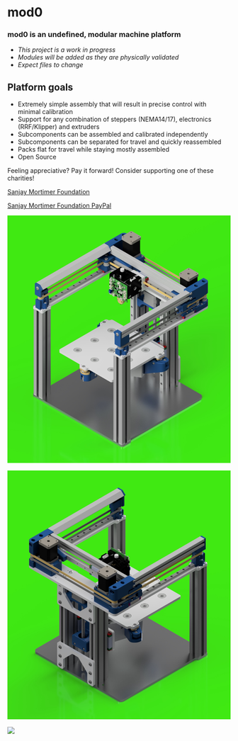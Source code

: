 # mod0

### mod0 is an undefined, modular machine platform

- *This project is a work in progress*
- *Modules will be added as they are physically validated*
- *Expect files to change*

## Platform goals

- Extremely simple assembly that will result in precise control with minimal calibration
- Support for any combination of steppers (NEMA14/17), electronics (RRF/Klipper) and extruders
- Subcomponents can be assembled and calibrated independently
- Subcomponents can be separated for travel and quickly reassembled
- Packs flat for travel while staying mostly assembled
- Open Source

Feeling appreciative? Pay it forward! Consider supporting one of these charities!

[Sanjay Mortimer Foundation](https://www.sanjaymortimerfoundation.org/)

[Sanjay Mortimer Foundation PayPal](https://www.paypal.com/donate/?hosted_button_id=VUB6NVF83EH5J)

![](front-render.png)

![](rear-render.png)

![](mod0-github-link-qr.png)
